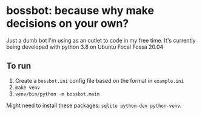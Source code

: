 # bossbot: because why make decisions on your own?

Just a dumb bot I'm using as an outlet to code in my free time. It's currently being developed with python 3.8 on Ubuntu Focal Fossa 20.04

## To run

1. Create a `bossbot.ini` config file based on the format in `example.ini`
2. `make venv`
3. `venv/bin/python -m bossbot.main`

Might need to install these packages: `sqlite python-dev python-venv`.
